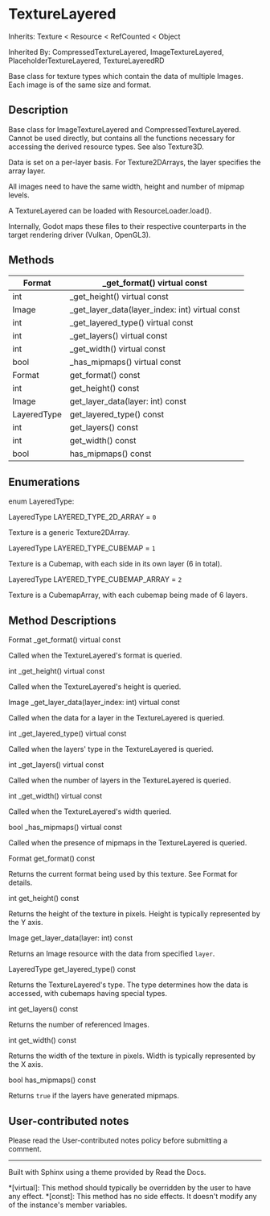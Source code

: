 # TextureLayered

Inherits: Texture < Resource < RefCounted < Object

Inherited By: CompressedTextureLayered, ImageTextureLayered,
PlaceholderTextureLayered, TextureLayeredRD

Base class for texture types which contain the data of multiple Images. Each
image is of the same size and format.

## Description

Base class for ImageTextureLayered and CompressedTextureLayered. Cannot be
used directly, but contains all the functions necessary for accessing the
derived resource types. See also Texture3D.

Data is set on a per-layer basis. For Texture2DArrays, the layer specifies the
array layer.

All images need to have the same width, height and number of mipmap levels.

A TextureLayered can be loaded with ResourceLoader.load().

Internally, Godot maps these files to their respective counterparts in the
target rendering driver (Vulkan, OpenGL3).

## Methods

Format | _get_format() virtual const  
---|---  
int | _get_height() virtual const  
Image | _get_layer_data(layer_index: int) virtual const  
int | _get_layered_type() virtual const  
int | _get_layers() virtual const  
int | _get_width() virtual const  
bool | _has_mipmaps() virtual const  
Format | get_format() const  
int | get_height() const  
Image | get_layer_data(layer: int) const  
LayeredType | get_layered_type() const  
int | get_layers() const  
int | get_width() const  
bool | has_mipmaps() const  
  
## Enumerations

enum LayeredType:

LayeredType LAYERED_TYPE_2D_ARRAY = `0`

Texture is a generic Texture2DArray.

LayeredType LAYERED_TYPE_CUBEMAP = `1`

Texture is a Cubemap, with each side in its own layer (6 in total).

LayeredType LAYERED_TYPE_CUBEMAP_ARRAY = `2`

Texture is a CubemapArray, with each cubemap being made of 6 layers.

## Method Descriptions

Format _get_format() virtual const

Called when the TextureLayered's format is queried.

int _get_height() virtual const

Called when the TextureLayered's height is queried.

Image _get_layer_data(layer_index: int) virtual const

Called when the data for a layer in the TextureLayered is queried.

int _get_layered_type() virtual const

Called when the layers' type in the TextureLayered is queried.

int _get_layers() virtual const

Called when the number of layers in the TextureLayered is queried.

int _get_width() virtual const

Called when the TextureLayered's width queried.

bool _has_mipmaps() virtual const

Called when the presence of mipmaps in the TextureLayered is queried.

Format get_format() const

Returns the current format being used by this texture. See Format for details.

int get_height() const

Returns the height of the texture in pixels. Height is typically represented
by the Y axis.

Image get_layer_data(layer: int) const

Returns an Image resource with the data from specified `layer`.

LayeredType get_layered_type() const

Returns the TextureLayered's type. The type determines how the data is
accessed, with cubemaps having special types.

int get_layers() const

Returns the number of referenced Images.

int get_width() const

Returns the width of the texture in pixels. Width is typically represented by
the X axis.

bool has_mipmaps() const

Returns `true` if the layers have generated mipmaps.

## User-contributed notes

Please read the User-contributed notes policy before submitting a comment.

* * *

Built with Sphinx using a theme provided by Read the Docs.

  *[virtual]: This method should typically be overridden by the user to have any effect.
  *[const]: This method has no side effects. It doesn't modify any of the instance's member variables.

